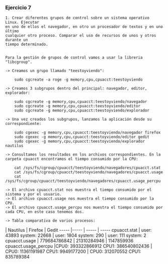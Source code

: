 ### Ejercicio 7

    1. Crear diferentes grupos de control sobre un sistema operativo Linux. Ejecutar 
    en uno de ellos el navegador, en otro un procesador de textos y en uno último 
    cualquier otro proceso. Comparar el uso de recursos de unos y otros durante un 
    tiempo determinado.

    
	Para la gestión de grupos de control vamos a usar la libreria "libcgroup".

    -> Creamos un grupo llamado "teestoyviendo":

		sudo cgcreate -a roge -g memory,cpu,cpuacct:teestoyviendo

    -> Creamos 3 subgrupos dentro del principal: navegador, editor, explorador:
      
		sudo cgcreate -g memory,cpu,cpuacct:teestoyviendo/navegador
		sudo cgcreate -g memory,cpu,cpuacct:teestoyviendo/editor
		sudo cgcreate -g memory,cpu,cpuacct:teestoyviendo/explorador
      
    -> Una vez creados los subgrupos, lanzamos la aplicación desde su correspondiente:
      
		sudo cgexec -g memory,cpu,cpuacct:teestoyviendo/navegador firefox
		sudo cgexec -g memory,cpu,cpuacct:teestoyviendo/editor gedit
		sudo cgexec -g memory,cpu,cpuacct:teestoyviendo/explorador nautilus
  
	-> Consultamos los resultados en los archivos correspondientes. En la carpeta cpuacct encontramos el tiempo consumido por la CPU:
		
		cat /sys/fs/cgroup/cpuacct/teestoyviendo/navegadores/cpuacct.stat
		cat /sys/fs/cgroup/cpuacct/teestoyviendo/navegadores/cpuacct.usage
		cat /sys/fs/cgroup/cpuacct/teestoyviendo/navegadores/cpuacct.usage_percpu
		
	-> El archivo cpuacct.stat nos muestra el tiempo consumido por el sistema y por el usuario.
	-> El archivo cpuacct.usage nos muestra el tiempo consumido por la CPU.
	-> El archivo cpuacct.usage_percpu nos muestra el tiempo consumido por cada CPU, en este caso tenemos dos.
   
	-> Tabla comparativa de varios procesos:



 | Nautilus | Firefox | Gedit
----- |----- | ----- | -----
cpuacct.stat | user: 43893 system: 22668 | user: 1804 system: 290 | user: 111 system: 2
cpuacct.usage | 779684786842 | 21310284946 | 1147859936
cpuacct.usage_percpu |CPU0: 393322866912 CPU1: 386540802436 | CPU0: 11361191987 CPU1: 9949177200 | CPU0: 312070552 CPU1: 835789384
